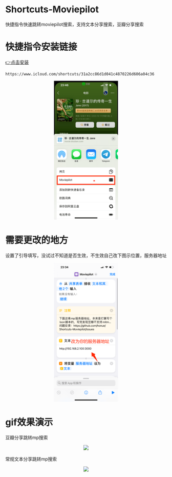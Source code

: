# Shortcuts-Moviepilot

快捷指令快速跳转moviepilot搜索，支持文本分享搜索，豆瓣分享搜索

# 快捷指令安装链接

[👉点击安装](https://www.icloud.com/shortcuts/31a2cc86d1d041c4870226d606a04c36)
```angular2html
https://www.icloud.com/shortcuts/31a2cc86d1d041c4870226d606a04c36
```

<div align="center">
	<img src="./img/shortcut.png" width="200px">
</div>

# 需要更改的地方

设置了引导填写，没试过不知道是否生效，不生效自己改下图示位置，服务器地址
<div align="center">
	<img src="./img/changeadd.png" width="200px">
</div>

# gif效果演示

豆瓣分享跳转mp搜索
<div align="center">
	<img src="./img/doubanshare.gif" width="200px">
</div>

常规文本分享跳转mp搜索
<div align="center">
	<img src="./img/textshare.gif" width="200px">
</div>